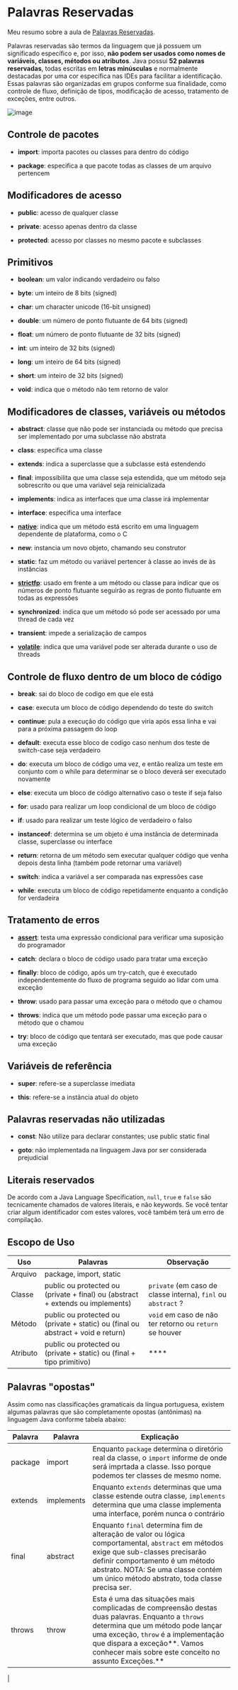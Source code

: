# Palavras Reservadas

Meu resumo sobre a aula de [Palavras Reservadas](https://felipe-aguiar.gitbook.io/dio-java/gitbook/sintaxe/palavras-reservadas).

Palavras reservadas são termos da linguagem que já possuem um significado específico e, por isso, **não podem ser usados como nomes de variáveis, classes, métodos ou atributos**.
Java possui **52 palavras reservadas**, todas escritas em **letras minúsculas** e normalmente destacadas por uma cor específica nas IDEs para facilitar a identificação.
Essas palavras são organizadas em grupos conforme sua finalidade, como controle de fluxo, definição de tipos, modificação de acesso, tratamento de exceções, entre outros.

![image](https://github.com/user-attachments/assets/10295761-4b56-45f1-8a24-f51ec3259624)

## Controle de pacotes

- **import**: importa pacotes ou classes para dentro do código

- **package**: especifica a que pacote todas as classes de um arquivo pertencem

## Modificadores de acesso

- **public**: acesso de qualquer classe

- **private**: acesso apenas dentro da classe

- **protected**: acesso por classes no mesmo pacote e subclasses

## Primitivos

- **boolean**: um valor indicando verdadeiro ou falso

- **byte**: um inteiro de 8 bits (signed)

- **char**: um character unicode (16-bit unsigned)

- **double**: um número de ponto flutuante de 64 bits (signed)

- **float**: um número de ponto flutuante de 32 bits (signed)

- **int**: um inteiro de 32 bits (signed)

- **long**: um inteiro de 64 bits (signed)

- **short**: um inteiro de 32 bits (signed)

- **void**: indica que o método não tem retorno de valor

## Modificadores de classes, variáveis ou métodos

- **abstract**: classe que não pode ser instanciada ou método que precisa ser implementado por uma subclasse não abstrata

- **class**: especifica uma classe

- **extends**: indica a superclasse que a subclasse está estendendo

- **final**: impossibilita que uma classe seja estendida, que um método seja sobrescrito ou que uma variável seja reinicializada

- **implements**: indica as interfaces que uma classe irá implementar

- **interface**: especifica uma interface
  
- **<ins>native</ins>**: indica que um método está escrito em uma linguagem dependente de plataforma, como o C
  
- **new**: instancia um novo objeto, chamando seu construtor

- **static**: faz um método ou variável pertencer à classe ao invés de às instâncias

- **<ins>strictfp</ins>**: usado em frente a um método ou classe para indicar que os números de ponto flutuante seguirão as regras de ponto flutuante em todas as expressões

- **synchronized**: indica que um método só pode ser acessado por uma thread de cada vez

- **transient**: impede a serialização de campos

- **<ins>volatile</ins>**: indica que uma variável pode ser alterada durante o uso de threads

## Controle de fluxo dentro de um bloco de código

- **break**: sai do bloco de codigo em que ele está

- **case**: executa um bloco de código dependendo do teste do switch

- **continue**: pula a execução do código que viria após essa linha e vai para a próxima passagem do loop

- **default**: executa esse bloco de codigo caso nenhum dos teste de switch-case seja verdadeiro

- **do**: executa um bloco de código uma vez, e então realiza um teste em conjunto com o while para determinar se o bloco deverá ser executado novamente

- **else**: executa um bloco de código alternativo caso o teste if seja falso

- **for**: usado para realizar um loop condicional de um bloco de código

- **if**: usado para realizar um teste lógico de verdadeiro o falso

- **instanceof**: determina se um objeto é uma instância de determinada classe, superclasse ou interface

- **return**: retorna de um método sem executar qualquer código que venha depois desta linha (também pode retornar uma variável)

- **switch**: indica a variável a ser comparada nas expressões case

- **while**: executa um bloco de código repetidamente enquanto a condição for verdadeira

## Tratamento de erros

- **<ins>assert</ins>**: testa uma expressão condicional para verificar uma suposição do programador

- **catch**: declara o bloco de código usado para tratar uma exceção

- **finally**: bloco de código, após um try-catch, que é executado independentemente do fluxo de programa seguido ao lidar com uma exceção

- **throw**: usado para passar uma exceção para o método que o chamou

- **throws**: indica que um método pode passar uma exceção para o método que o chamou

- **try**: bloco de código que tentará ser executado, mas que pode causar uma exceção

## Variáveis de referência

- **super**: refere-se a superclasse imediata

- **this**: refere-se a instância atual do objeto

## Palavras reservadas não utilizadas

- **const**: Não utilize para declarar constantes; use public static final

- **goto**: não implementada na linguagem Java por ser considerada prejudicial

## Literais reservados
De acordo com a Java Language Specification, `null`, `true` e `false` são tecnicamente chamados de valores literais, e não keywords. Se você tentar criar algum identificador com estes valores, você também terá um erro de compilação.

## Escopo de Uso

| Uso | Palavras | Observação |
| --- | --- | --- |
| Arquivo | package, import, static | |
| Classe | public ou protected ou (private + final) ou (abstract + extends ou implements) | `private` (em caso de classe interna), `finl` ou `abstract` ? |
| Método | public ou protected ou (private + static) ou (final ou abstract + void e return) | `void` em caso de não ter retorno ou `return` se houver |
| Atributo | public ou protected ou (private + static) ou (final + tipo primitivo) | **** |

## Palavras "opostas"

Assim como nas classificações gramaticais da língua portuguesa, existem algumas palavras que são completamente opostas (antônimas) na linguagem Java conforme tabela abaixo:

| Palavra | Palavra | Explicação |
| --- | --- | --- |
| package | import | Enquanto `package` determina o diretório real da classe, o `import` informe de onde será imprtada a classe. Isso porque podemos ter classes de mesmo nome. |
| extends | implements | Enquanto `extends` determinas que uma classe estende outra classe, `implements` determina que uma classe implementa uma interface, porém nunca o contrário |
| final | abstract | Enquanto `final` determina fim de alteração de valor ou lógica comportamental, `abstract` em métodos exige que sub-classes precisarão definir comportamento é um método abstrato. NOTA: Se uma classe contém um único método abstrato, toda classe precisa ser. |
| throws | throw | Esta é uma das situações mais complicadas de compreensão destas duas palavras. Enquanto a `throws` determina que um método pode lançar uma exceção, `throw` é a implementação que dispara a exceção**. Vamos conhecer mais sobre este conceito no assunto Exceções.**
 |














